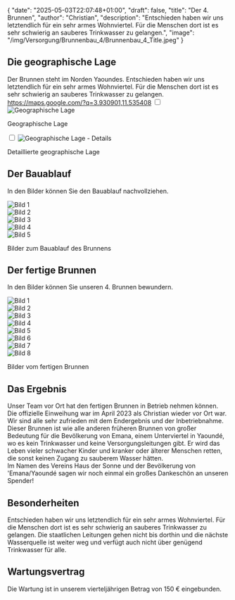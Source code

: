 {
    "date": "2025-05-03T22:07:48+01:00",
    "draft": false,
    "title": "Der 4. Brunnen",
    "author": "Christian",
    "description": "Entschieden haben wir uns letztendlich für ein sehr armes Wohnviertel. Für die Menschen dort ist es sehr schwierig an sauberes Trinkwasser zu gelangen.",
    "image": "/img/Versorgung/Brunnenbau_4/Brunnenbau_4_Title.jpeg"
}

## Die geographische Lage
Der Brunnen steht im Norden Yaoundes. Entschieden haben wir uns letztendlich für ein sehr armes Wohnviertel. Für die Menschen dort ist es sehr schwierig an sauberes Trinkwasser zu gelangen.
https://maps.google.com/?q=3.930901,11.535408
<input type="checkbox" id="expand-image1" />
<label for="expand-image1">
  <img class="img-centered" src="/img/Versorgung/Brunnenbau_4/GeographischeLage_Kamerun.png#imagemd"     alt="Geographische Lage" />
</label>
<p class="img-caption">Geographische Lage</p>
<input type="checkbox" id="expand-image2" />
<label for="expand-image2">
  <img class="img-centered" src="/img/Versorgung/Brunnenbau_4/GeographischeLage_Details.png#imagemd"     alt="Geographische Lage - Details" />
</label>
<p class="img-caption">Detaillierte geographische Lage</p>

## Der Bauablauf
In den Bilder können Sie den Bauablauf nachvollziehen.
<div class="swiper-container swiper-container-portrait">
  <div class="swiper-wrapper">
    <div class="swiper-slide">
        <img src="/img/Versorgung/Brunnenbau_4/Fortschritt (1).jpg" alt="Bild 1" />
    </div>
    <div class="swiper-slide">
        <img src="/img/Versorgung/Brunnenbau_4/Fortschritt (2).jpg" alt="Bild 2" />
    </div>
    <div class="swiper-slide">
        <img src="/img/Versorgung/Brunnenbau_4/Fortschritt (3).jpg" alt="Bild 3" />
    </div>
    <div class="swiper-slide">
        <img src="/img/Versorgung/Brunnenbau_4/Fortschritt (4).jpg" alt="Bild 4" />
    </div>
    <div class="swiper-slide">
        <img src="/img/Versorgung/Brunnenbau_5/Fortschritt (5).jpg" alt="Bild 5" />
    </div>
  </div>
  <!-- Navigation -->
  <div class="swiper-button-prev"></div>
  <div class="swiper-button-next"></div>
  <div class="swiper-pagination"></div>
</div>
<p class="img-caption">Bilder zum Bauablauf des Brunnens</p>

## Der fertige Brunnen
In den Bilder können Sie unseren 4. Brunnen bewundern.
<div class="swiper-container swiper-container-portrait">
  <div class="swiper-wrapper">
    <div class="swiper-slide">
        <img src="/img/Versorgung/Brunnenbau_4/Brunnen (1).jpeg" alt="Bild 1" />
    </div>
        <div class="swiper-slide">
        <img src="/img/Versorgung/Brunnenbau_4/Brunnen (2).jpeg" alt="Bild 2" />
    </div>
        <div class="swiper-slide">
        <img src="/img/Versorgung/Brunnenbau_4/Brunnen (3).jpeg" alt="Bild 3" />
    </div>
        <div class="swiper-slide">
        <img src="/img/Versorgung/Brunnenbau_4/Brunnen (4).jpeg" alt="Bild 4" />
    </div>
        <div class="swiper-slide">
        <img src="/img/Versorgung/Brunnenbau_4/Brunnen (5).jpeg" alt="Bild 5" />
    </div>
        <div class="swiper-slide">
        <img src="/img/Versorgung/Brunnenbau_4/Brunnen (1).jpg" alt="Bild 6" />
    </div>
    <div class="swiper-slide">
        <img src="/img/Versorgung/Brunnenbau_4/Brunnen (2).jpg" alt="Bild 7" />
    </div>
    <div class="swiper-slide">
        <img src="/img/Versorgung/Brunnenbau_4/Brunnen (3).jpg" alt="Bild 8" />
    </div>
  </div>
  <!-- Navigation -->
  <div class="swiper-button-prev"></div>
  <div class="swiper-button-next"></div>
  <div class="swiper-pagination"></div>
</div>
<p class="img-caption">Bilder vom fertigen Brunnen</p>

## Das Ergebnis
Unser Team vor Ort hat den fertigen Brunnen in Betrieb nehmen können. Die offizielle Einweihung war im April 2023 als Christian wieder vor Ort war. Wir sind alle sehr zufrieden mit dem Endergebnis und der Inbetriebnahme. Dieser Brunnen ist wie alle anderen früheren Brunnen von großer Bedeutung für die Bevölkerung von Emana, einem Unterviertel in Yaoundé, wo es kein Trinkwasser und keine Versorgungsleitungen gibt. 
Er wird das Leben vieler schwacher Kinder und kranker oder älterer Menschen retten, die sonst keinen Zugang zu sauberem Wasser hätten.  
Im Namen des Vereins Haus der Sonne und der Bevölkerung von 'Emana/Yaoundé sagen wir noch einmal ein großes Dankeschön an unseren Spender!

## Besonderheiten
Entschieden haben wir uns letztendlich für ein sehr armes Wohnviertel. Für die Menschen dort ist es sehr schwierig an sauberes Trinkwasser zu gelangen. Die staatlichen Leitungen gehen nicht bis dorthin und die nächste Wasserquelle ist weiter weg und verfügt auch nicht über genügend Trinkwasser für alle.

## Wartungsvertrag
Die Wartung ist in unserem vierteljährigen Betrag von 150 € eingebunden.
<br>
<br>